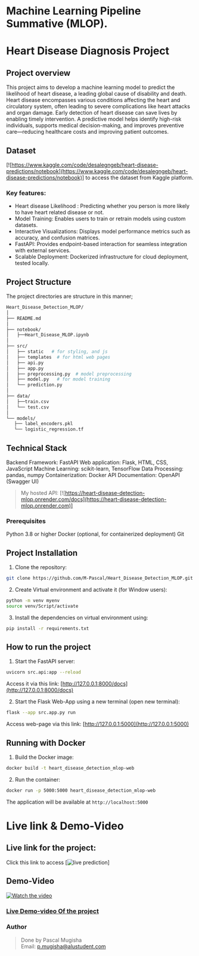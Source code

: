 # Machine Learning Pipeline Summative (MLOP).

# Heart Disease Diagnosis Project

## Project overview
This project aims to develop a machine learning model to predict the likelihood of heart disease, a leading global cause of disability and death. Heart disease encompasses various conditions affecting the heart and circulatory system, often leading to severe complications like heart attacks and organ damage.
Early detection of heart disease can save lives by enabling timely intervention. A predictive model helps identify high-risk individuals, supports medical decision-making, and improves preventive care—reducing healthcare costs and improving patient outcomes.

## Dataset
[![https://www.kaggle.com/code/desalegngeb/heart-disease-predictions/notebook](https://www.kaggle.com/code/desalegngeb/heart-disease-predictions/notebook)] to access the dataset from Kaggle platform.
### Key features:
- Heart disease Likelihood : Predicting whether you person is more likely to have heart related disease or not.
- Model Training: Enables users to train or retrain models using custom datasets.
- Interactive Visualizations: Displays model performance metrics such as accuracy, and confusion matrices.
- FastAPI: Provides endpoint-based interaction for seamless integration with external services.
- Scalable Deployment: Dockerized infrastructure for cloud deployment, tested locally.

## Project Structure
The project directories are structure in this manner;
```bash
Heart_Disease_Detection_MLOP/
│
├── README.md
│
├── notebook/
│   ├──Heart_Disease_MLOP.ipynb
│
├── src/
│   ├── static   # for styling, and js
│   ├── templates  # for html web pages
│   ├── api.py
│   ├── app.py
│   ├── preprocessing.py  # model preprocessing
│   ├── model.py   # for model training
│   └── prediction.py
│
├── data/
│   ├──train.csv
│   └── test.csv
│
└── models/
   ├── label_encoders.pkl
   └── logistic_regression.tf
```
## Technical Stack
Backend Framework: FastAPI
Web application: Flask, HTML, CSS, JavaScript
Machine Learning: scikit-learn, TensorFlow
Data Processing: pandas, numpy
Containerization: Docker
API Documentation: OpenAPI (Swagger UI)
> My hosted API: [![https://heart-disease-detection-mlop.onrender.com/docs](https://heart-disease-detection-mlop.onrender.com)]

### Prerequisites
Python 3.8 or higher
Docker (optional, for containerized deployment)
Git

## Project Installation
1. Clone the repository:
``` bash
git clone https://github.com/M-Pascal/Heart_Disease_Detection_MLOP.git
```
2. Create Virtual environment and activate it (for Window users):
``` bash
python -m venv myenv
source venv/Script/activate
```
3. Install the dependencies on virtual environment using:
``` bash
pip install -r requirements.txt
```
## How to run the project
1. Start the FastAPI server:
``` bash
uvicorn src.api:app --reload 
```
Access it via this link: [http://127.0.0.1:8000/docs](http://127.0.0.1:8000/docs)

2. Start the Flask Web-App using a new terminal (open new terminal):
```bash
flask --app src.app.py run
```
Access web-page via this link: [http://127.0.0.1:5000](http://127.0.0.1:5000)

## Running with Docker
1. Build the Docker image:
```bash
docker build -t heart_disease_detection_mlop-web
```

2. Run the container:
```bash
docker run -p 5000:5000 heart_disease_detection_mlop-web
```

The application will be available at `http://localhost:5000`

# Live link & Demo-Video
## Live link for the project:
Click this link to access [![live prediction](https://heart-disease-detection-mlop-1.onrender.com)]

## Demo-Video
[![Watch the video](https://img.youtube.com/vi/5aYpkLfkgRE/maxresdefault.jpg)](https://youtu.be/5aYpkLfkgRE)
### [Live Demo-video Of the project](https://youtu.be/5aYpkLfkgRE)

### Author
> Done by Pascal Mugisha <br>
> Email: [p.mugisha@alustudent.com](p.mugisha@alustudent.com)
